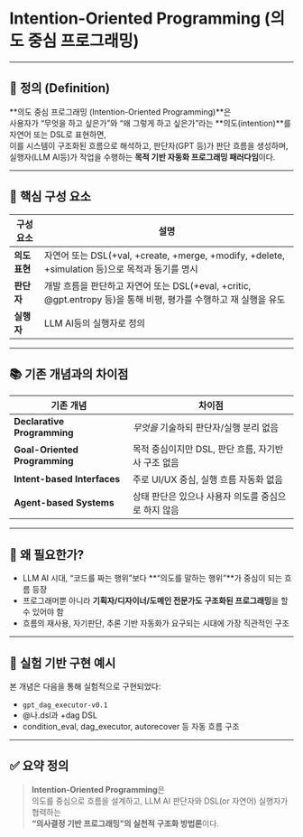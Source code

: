 # Intention-Oriented Programming (의도 중심 프로그래밍)

---

## 📌 정의 (Definition)

**의도 중심 프로그래밍 (Intention-Oriented Programming)**은  
사용자가 “무엇을 하고 싶은가”와 “왜 그렇게 하고 싶은가”라는 **의도(intention)**를 자연어 또는 DSL로 표현하면,  
이를 시스템이 구조화된 흐름으로 해석하고, 판단자(GPT 등)가 판단 흐름을 생성하며,  
실행자(LLM AI등)가 작업을 수행하는 **목적 기반 자동화 프로그래밍 패러다임**이다.

---

## 🧠 핵심 구성 요소

| 구성 요소 | 설명 |
|------------|------|
| **의도 표현** | 자연어 또는 DSL(+val, +create, +merge, +modify, +delete, +simulation 등)으로 목적과 동기를 명시 |
| **판단자** | 개발 흐름을 판단하고 자연어 또는 DSL(+eval, +critic, @gpt.entropy 등)을 통해 비평, 평가를 수행하고 재 실행을 유도 |
| **실행자** | LLM AI등의 실행자로 정의 |

---


## 📚 기존 개념과의 차이점

| 기존 개념 | 차이점 |
|-----------|--------|
| **Declarative Programming** | *무엇을* 기술하되 판단자/실행 분리 없음 |
| **Goal-Oriented Programming** | 목적 중심이지만 DSL, 판단 흐름, 자기반사 구조 없음 |
| **Intent-based Interfaces** | 주로 UI/UX 중심, 실행 흐름 자동화 없음 |
| **Agent-based Systems** | 상태 판단은 있으나 사용자 의도를 중심으로 하지 않음 |

---

## 🧩 왜 필요한가?

- LLM AI 시대, “코드를 짜는 행위”보다 **“의도를 말하는 행위”**가 중심이 되는 흐름 등장
- 프로그래머뿐 아니라 **기획자/디자이너/도메인 전문가도 구조화된 프로그래밍**을 할 수 있어야 함
- 흐름의 재사용, 자기판단, 추론 기반 자동화가 요구되는 시대에 가장 직관적인 구조

---

## 🚀 실험 기반 구현 예시

본 개념은 다음을 통해 실험적으로 구현되었다:

- `gpt_dag_executor-v0.1`
- @나.dsl과 +dag DSL
- condition_eval, dag_executor, autorecover 등 자동 흐름 구조

---

## ✅ 요약 정의

> **Intention-Oriented Programming**은  
> 의도를 중심으로 흐름을 설계하고, LLM AI 판단자와 DSL(or 자연어) 실행자가 협력하는  
> **“의사결정 기반 프로그래밍”의 실천적 구조화 방법론**이다.

